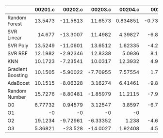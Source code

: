 |                   |   00201.c |   00202.c |   00203.c |   00204.c |   00205.c |   00206.c |   00207.c |     00208.c |    00209.c |   00210.c |   00211.c |   00212.c |    00213.c |   00214.c |    00215.c |    00216.c |     00217.c |   00218.c |    00219.c |    00220.c |   nestedLoop.c |   recursion.c |   select.c |   test10.c |   test11.c |   test12.c |   test13.c |   test1.c |   test2.c |    test3.c |    test4.c |   test5.c |   test6.c |   test7.c |    test8.c |   test9.c |     toy.c |
|:------------------|----------:|----------:|----------:|----------:|----------:|----------:|----------:|------------:|-----------:|----------:|----------:|----------:|-----------:|----------:|-----------:|-----------:|------------:|----------:|-----------:|-----------:|---------------:|--------------:|-----------:|-----------:|-----------:|-----------:|-----------:|----------:|----------:|-----------:|-----------:|----------:|----------:|----------:|-----------:|----------:|----------:|
| Random Forest     |  13.5473  | -11.5813  |  11.6573  |  0.834851 | -0.739955 |  -1.48418 | -29.3732  |   4.02803   |   3.41806  |  5.86279  |   2.75149 | -11.0389  |   4.00311  | 17.3691   |  -7.2768   |   6.26468  |   1.45413   |   2.32489 | -1.83055   | -11.9809   |     -17.3923   |       9.96128 |   0.449078 |  -1.42154  |  -5.93313  |  -15.4957  |  10.2933   | -14.2396  |   2.11874 |  6.76391   |  -0.688733 |   3.99096 | -9.87515  | 10.4233   | -19.2135   |  26.9867  | -7.062    |
| SVR Linear        |  14.677   | -13.3007  |  11.4982  |  4.39827  | -6.80125  |  17.3376  |   3.03123 |  -6.74144   | -10.5901   | -4.55854  |  -9.37095 |  -9.48096 |   1.85427  | 21.8625   |  -3.73128  | -12.7232   |   7.09526   |  -6.64176 |  8.74689   |  -3.66325  |     -21.8106   |      13.2187  |  -0.829556 |   1.91892  |  -0.898527 |  -25.1352  |  19.8899   |   1.11424 |  -7.57248 |  3.42638   |   4.33886  |  13.0788  | -5.20652  |  5.07412  | -26.3558   |  22.3682  |  2.36787  |
| SVR Poly          |  13.5249  | -11.0601  |  13.6512  |  1.62335  | -4.21698  |  14.4032  | -14.7309  |  -7.41071   |  -2.90152  |  4.48119  | -11.8324  |  -2.30983 |  -4.79362  | 17.157    |  -5.18188  |   0.619556 |   1.894     |   1.76141 | 15.3524    |  17.4438   |      -0.820774 |       9.65801 |  -1.84667  |   2.17017  |  11.3895   |  -12.45    |   0.682941 |  15.8328  |   6.15256 | 11.7896    |  -9.39988  |  16.3932  | -9.35587  |  1.2773   |  -1.67639  |  19.5573  |  6.97727  |
| SVR RBF           |  12.1982  |  -2.92346 |  12.8338  |  5.0936   |  8.12696  |  -4.79923 | -33.4781  |   7.93022   |  -1.81889  |  7.61794  | -11.6388  |  -4.92105 |   5.83567  | 11.3137   | -10.2603   |   1.45532  |  -6.59932   |   6.59016 |  6.59868   |   9.69293  |     -10.0965   |      20.8406  |  -6.64799  |   8.77431  |   7.91648  |   -1.41171 |   4.43573  |   5.9728  |  13.7847  |  6.67021   | -14.6224   | -11.9222  |  5.06981  | 13.2369   |   1.10102  |  23.5616  | 18.2121   |
| KNN               |  10.1723  |  -7.23541 |  10.0317  | 12.3932   |  4.94234  |   2.88516 |  -3.51807 | -14.6796    |   5.83592  | 14.7538   |  -5.43312 |  -0.5683  |  -7.78314  |  1.97076  | -10.9979   |  -1.75648  | -18.6263    |   1.50959 |  3.85549   |   3.49167  |     -16.411    |       9.70503 |  -5.7997   |   2.12531  |   4.89625  |  -11.0301  |   9.39663  |   8.59045 |   3.4204  |  7.88377   | -16.5046   | -22.0734  |  5.73423  |  2.83877  |  -0.243789 |  24.0858  | 17.1507   |
| Gradient Boosting |  10.1505  |  -5.90022 |  -7.70955 |  7.57554  |  1.79804  |  -1.68386 |  -4.50582 |   5.24672   |  -2.10652  |  8.69541  |  -7.87087 |  -4.44914 |  -1.16991  |  0.503484 |  -5.32243  |  -2.50673  | -18.5384    |   1.79775 | -5.06459   |   4.67825  |       2.60484  |      10.4221  |  -7.61893  | -12.8726   |  19.6566   |  -26.3813  |   6.63205  |   5.89111 |  10.1425  |  1.58156   |   0.927746 |   3.45843 | -3.26926  |  9.13144  |  -2.62309  |  26.4463  | -0.634084 |
| AdaBoost          |  10.1515  |  -8.06328 |   3.16274 |  6.41461  | -9.85927  |  -2.55075 |   8.82236 |  10.0843    |   2.95725  | -0.987476 |   1.39799 |   1.33025 |  -0.530598 |  2.0368   |   0.533473 |  -0.470047 | -13.8801    |  -7.28341 | -4.82698   |   0.3017   |     -27.2804   |       1.42694 |  -2.07473  |  -2.01692  |   2.15911  |   -5.40458 |   7.1383   |  -1.69706 |   1.75274 |  6.79633   |  -4.50852  |   6.12571 | -6.57607  | -1.08511  | -13.4783   |  18.4889  |  3.18129  |
| Random Number     |  15.7276  |  -8.80481 |  -1.85979 | 11.2115   | -7.92271  |  -5.81556 |   3.15358 |  10.0018    |   8.06714  |  5.08869  |  -5.2749  |  -1.45215 |  -0.346193 | -1.30106  | -10.1377   |  -1.10899  |  -0.0871863 |   3.36048 | -2.34292   |  -8.40923  |     -17.0183   |      11.0206  | -15.4236   |   0.990998 |   3.55507  |  -12.073   |   3.10865  |  12.2419  |   4.54671 |  0.0736249 |   3.90488  |   4.44312 |  0.606503 | -2.89783  |  12.1878   |  22.9726  | -4.94599  |
| O0                |   6.77732 |   0.94579 |   3.12547 |  3.8597   | -6.73991  |  -4.15028 |  -3.0939  |  -0.0604803 |  -8.46218  |  9.66233  | -17.994   |  -5.29177 |  -4.50325  | -1.69488  |  -2.95407  |   3.40577  |  -1.77929   |   5.57069 |  6.67937   |   2.61076  |     -11.3891   |      10.4501  |  -1.09057  |  -1.32324  |  -3.6811   |    6.64871 |   4.00236  |   5.29618 |  -5.77631 |  3.14566   |  -3.09797  |  -8.32211 | -2.08766  |  0.471206 | -14.6735   |  12.1252  | -1.17307  |
| O1                |  -0       |  -0       |  -0       | -0        | -0        |  -0       |  -0       |  -0         |  -0        | -0        |  -0       |  -0       |  -0        | -0        |  -0        |  -0        |  -0         |  -0       | -0         |  -0        |      -0        |      -0       |  -0        |  -0        |  -0        |   -0       |  -0        |  -0       |  -0       | -0         |  -0        |  -0       | -0        | -0        |  -0        |  -0       | -0        |
| O2                |  19.1234  |  -9.72961 |  -6.33352 |  1.238    | -4.63598  |  16.4522  |  -3.0971  |  -2.7637    |  -6.71589  |  6.97988  |  -2.37891 | -12.4747  |  -7.46413  |  3.28009  | -14.9309   |   1.52587  |   6.20083   |   2.86969 |  6.17975   |   0.401575 |      -3.44717  |       2.10217 |   7.76567  |   2.62164  |  -5.907    |   12.5182  |   6.86475  |  11.1059  |  -5.25854 |  6.95224   |   0.803905 |  10.0339  | -9.4122   | 13.8552   |  -2.17137  |   1.89209 | -2.84903  |
| O3                |   5.36821 | -23.528   | -14.0027  |  1.92408  |  4.54703  |   5.28195 |   7.9301  |   3.36718   |   0.295746 |  5.07794  |  -8.68276 |  -7.79722 | -16.5728   | 16.9315   |  -0.775453 |  -1.86308  |   0.371824  |   9.17048 |  0.0859539 |   1.55066  |     -12.4643   |     -11.474   |   8.82545  |   1.53956  |  15.1421   |    8.49077 |  -1.52096  |   6.02405 |  -7.59575 |  5.09679   |  -0.96596  |  -3.49535 | 14.6024   |  4.53551  |  -7.21441  |  21.3835  | -8.60493  |